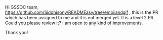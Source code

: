 Hi GSSOC team,
https://github.com/Siddhisony/READMEasy/tree/emojiandgif , this is the PR which has been assigned to me and it is not merged yet. It is a level 2 PR.
Could you please review it? I am open to any kind of improvements.

Thank you!
